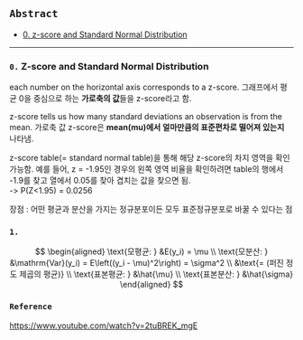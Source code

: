 ## `Abstract`
- [0. z-score and Standard Normal Distribution](#0-z-score-and-standard-normal-distribution)



---

### `0.` Z-score and Standard Normal Distribution

each number on the horizontal axis corresponds to a z-score.
그래프에서 평균 0을 중심으로 하는 **가로축의 값**들을 z-score라고 함.

z-score tells us how many standard deviations an observation is from the mean.
가로축 값 z-score은 **mean(mu)에서 얼마만큼의 표준편차로 떨어져 있는지** 나타냄.

z-score table(= standard normal table)을 통해 해당 z-score의 차지 영역을 확인 가능함.
예를 들어, z = -1.95인 경우의 왼쪽 영역 비율을 확인하려면 table의 행에서 -1.9를 찾고 열에서 0.05를 찾아 겹치는 값을 찾으면 됨. <br> -> P(Z<1.95) = 0.0256

장점 : 어떤 평균과 분산을 가지는 정규분포이든 모두 표준정규분포로 바꿀 수 있다는 점

### `1.` 

$$
\begin{aligned}
\text{모평균: } &E(y_i) = \mu \\
\text{모분산: } &\mathrm{Var}(y_i) = E\left((y_i - \mu)^2\right) = \sigma^2 \\
&\text{= (퍼진 정도 제곱의 평균)} \\
\text{표본평균: } &\hat{\mu} \\
\text{표본분산: } &\hat{\sigma}
\end{aligned}
$$

### `Reference`
https://www.youtube.com/watch?v=2tuBREK_mgE
